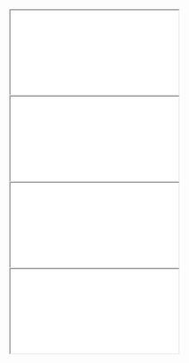 <html>
    <head>
        <title>Flash Games</title>
        <link rel="stylesheet" href="Pages/index.css">
    </head>
    <body>
    <div>
        <iframe position="left" src="Pages/Left.md" name="iframe_a" style="iframeleft">
        </iframe>
        <iframe position="right" src="Pages/Right.md" name="iframe_b" style="iframeright">
        </iframe>
        <iframe src="Pages/Middle.md" name="iframe_c" style="iframemiddle">
        </iframe>
        <iframe position="top" src="Pages/Top.md" name="iframe_d" style="iframetop">
        </iframe>
    </div>
    </body>
</html>